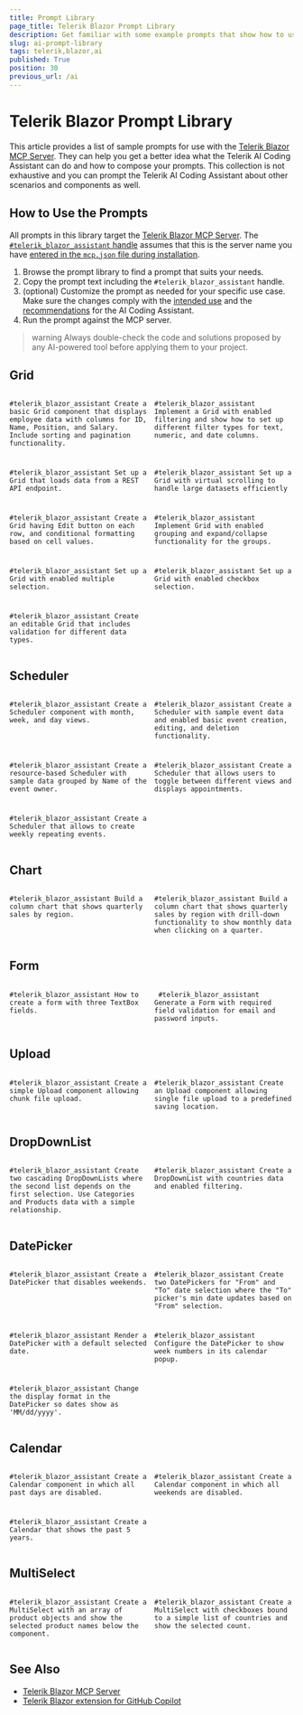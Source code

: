 ```yaml
---
title: Prompt Library
page_title: Telerik Blazor Prompt Library
description: Get familiar with some example prompts that show how to use the Telerik AI Coding Assistant for better developer productivity.
slug: ai-prompt-library
tags: telerik,blazor,ai
published: True
position: 30
previous_url: /ai
---
```


# Telerik Blazor Prompt Library

This article provides a list of sample prompts for use with the [Telerik Blazor MCP Server](slug:ai-mcp-server). They can help you get a better idea what the Telerik AI Coding Assistant can do and how to compose your prompts. This collection is not exhaustive and you can prompt the Telerik AI Coding Assistant about other scenarios and components as well.

## How to Use the Prompts

All prompts in this library target the [Telerik Blazor MCP Server](slug:ai-mcp-server). The [`#telerik_blazor_assistant` handle](slug:ai-mcp-server#usage) assumes that this is the server name you have [entered in the `mcp.json` file during installation](slug:ai-mcp-server#installation).

1. Browse the prompt library to find a prompt that suits your needs.
2. Copy the prompt text including the `#telerik_blazor_assistant` handle.
3. (optional) Customize the prompt as needed for your specific use case. Make sure the changes comply with the [intended use](slug:ai-overview#intended-use) and the [recommendations](slug:ai-overview#recommendations) for the AI Coding Assistant.
4. Run the prompt against the MCP server.

>warning Always double-check the code and solutions proposed by any AI-powered tool before applying them to your project.

## Grid

<div style="display: grid; gap: 10px; grid-template-columns: 1fr 1fr;">

````TEXT.skip-repl
#telerik_blazor_assistant Create a basic Grid component that displays employee data with columns for ID, Name, Position, and Salary. Include sorting and pagination functionality.
````

````TEXT.skip-repl
#telerik_blazor_assistant Implement a Grid with enabled filtering and show how to set up different filter types for text, numeric, and date columns.
````

````TEXT.skip-repl
#telerik_blazor_assistant Set up a Grid that loads data from a REST API endpoint.
````

````TEXT.skip-repl
#telerik_blazor_assistant Set up a Grid with virtual scrolling to handle large datasets efficiently
````

````TEXT.skip-repl
#telerik_blazor_assistant Create a Grid having Edit button on each row, and conditional formatting based on cell values.
````

````TEXT.skip-repl
#telerik_blazor_assistant Implement Grid with enabled grouping and expand/collapse functionality for the groups.
````

````TEXT.skip-repl
#telerik_blazor_assistant Set up a Grid with еnabled multiple selection.
````

````TEXT.skip-repl
#telerik_blazor_assistant Set up a Grid with еnabled checkbox selection. 
````

````TEXT.skip-repl
#telerik_blazor_assistant Create an editable Grid that includes validation for different data types.
````

</div>

## Scheduler

<div style="display: grid; gap: 10px; grid-template-columns: 1fr 1fr;">

````TEXT.skip-repl
#telerik_blazor_assistant Create a Scheduler component with month, week, and day views.
````

````TEXT.skip-repl
#telerik_blazor_assistant Create a Scheduler with sample event data and enabled basic event creation, editing, and deletion functionality.
````

````TEXT.skip-repl
#telerik_blazor_assistant Create a resource-based Scheduler with sample data grouped by Name of the event owner.
````

````TEXT.skip-repl
#telerik_blazor_assistant Create a Scheduler that allows users to toggle between different views and displays appointments.
````

````TEXT.skip-repl
#telerik_blazor_assistant Create a Scheduler that allows to create weekly repeating events.
````

</div>

## Chart

<div style="display: grid; gap: 10px; grid-template-columns: 1fr 1fr;">

````TEXT.skip-repl
#telerik_blazor_assistant Build a column chart that shows quarterly sales by region.
````

````TEXT.skip-repl
#telerik_blazor_assistant Build a column chart that shows quarterly sales by region with drill-down functionality to show monthly data when clicking on a quarter.
````

</div>

## Form

<div style="display: grid; gap: 10px; grid-template-columns: 1fr 1fr;">

````TEXT.skip-repl
#telerik_blazor_assistant How to create a form with three TextBox fields.
````

````TEXT.skip-repl
 #telerik_blazor_assistant Generate a Form with required field validation for email and password inputs.
````

</div>

## Upload

<div style="display: grid; gap: 10px; grid-template-columns: 1fr 1fr;">

````TEXT.skip-repl
#telerik_blazor_assistant Create a simple Upload component allowing chunk file upload.
````

````TEXT.skip-repl
#telerik_blazor_assistant Create an Upload component allowing single file upload to a predefined saving location.
````

</div>

## DropDownList

<div style="display: grid; gap: 10px; grid-template-columns: 1fr 1fr;">

````TEXT.skip-repl
#telerik_blazor_assistant Create two cascading DropDownLists where the second list depends on the first selection. Use Categories and Products data with a simple relationship.
````

````TEXT.skip-repl
#telerik_blazor_assistant Create a DropDownList with countries data and enabled filtering.
````

</div>

## DatePicker

<div style="display: grid; gap: 10px; grid-template-columns: 1fr 1fr;">

````TEXT.skip-repl
#telerik_blazor_assistant Create a DatePicker that disables weekends.
````

````TEXT.skip-repl
#telerik_blazor_assistant Create two DatePickers for "From" and "To" date selection where the "To" picker's min date updates based on "From" selection.
````

````TEXT.skip-repl
#telerik_blazor_assistant Render a DatePicker with a default selected date.
````

````TEXT.skip-repl
#telerik_blazor_assistant Configure the DatePicker to show week numbers in its calendar popup.
````

````TEXT.skip-repl
#telerik_blazor_assistant Change the display format in the DatePicker so dates show as 'MM/dd/yyyy'.
````

</div>

## Calendar

<div style="display: grid; gap: 10px; grid-template-columns: 1fr 1fr;">

````TEXT.skip-repl
#telerik_blazor_assistant Create a Calendar component in which all past days are disabled.
````

````TEXT.skip-repl
#telerik_blazor_assistant Create a Calendar component in which all weekends are disabled.
````

````TEXT.skip-repl
#telerik_blazor_assistant Create a Calendar that shows the past 5 years.
````

</div>

## MultiSelect

<div style="display: grid; gap: 10px; grid-template-columns: 1fr 1fr;">

````TEXT.skip-repl
#telerik_blazor_assistant Create a MultiSelect with an array of product objects and show the selected product names below the component.
````

````TEXT.skip-repl
#telerik_blazor_assistant Create a MultiSelect with checkboxes bound to a simple list of countries and show the selected count.
````

</div>

## See Also 

* [Telerik Blazor MCP Server](slug:ai-mcp-server)
* [Telerik Blazor extension for GitHub Copilot](slug:ai-copilot-extension)
